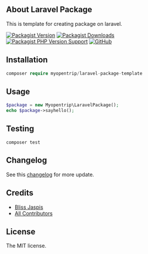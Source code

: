 ## About Laravel Package
This is template for creating package on laravel.

[![Packagist Version](https://img.shields.io/packagist/v/myopentrip/laravel-package-template)](https://img.shields.io/packagist/v/myopentrip/laravel-package-template)
[![Packagist Downloads](https://img.shields.io/packagist/dt/myopentrip/laravel-package-template)](https://img.shields.io/packagist/dt/myopentrip/laravel-package-template)
[![Packagist PHP Version Support](https://img.shields.io/packagist/php-v/myopentrip/larave-package-template)](https://img.shields.io/packagist/php-v/myopentrip/larave-package-template)
[![GitHub](https://img.shields.io/github/license/myopentrip/laravel-package-template)](https://img.shields.io/github/license/myopentrip/laravel-package-template)

## Installation
```php
composer require myopentrip/laravel-package-template
```

## Usage
```php
$package = new Myopentrip\LaravelPackage();
echo $package->sayhello();
```

## Testing
```
composer test
```

## Changelog
See this [changelog](/CHANGELOG.md) for more update.

## Credits
- [Bliss Jaspis](https://github.com/blissjaspis)
- [All Contributors](https://github.com/myopentrip/laravel-package-template/graphs/contributors)

## License
The MIT license.